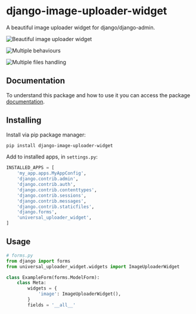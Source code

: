 # django-image-uploader-widget

A beautiful image uploader widget for django/django-admin.

![Beautiful image uploader widget](https://raw.githubusercontent.com/inventare/django-image-uploader-widget/main/docs/static/img/beautiful.gif)

![Multiple behaviours](https://raw.githubusercontent.com/inventare/django-image-uploader-widget/main/docs/static/img/click.gif)

![Multiple files handling](https://raw.githubusercontent.com/inventare/django-image-uploader-widget/main/docs/static/img/inline_multiple.gif)

## Documentation

To understand this package and how to use it you can access the package [documentation](https://uuw.institutoinventare.com.br/).

## Installing

Install via pip package manager:

```bash
pip install django-image-uploader-widget
```

Add to installed apps, in `settings.py`:

```python
INSTALLED_APPS = [
    'my_app.apps.MyAppConfig',
    'django.contrib.admin',
    'django.contrib.auth',
    'django.contrib.contenttypes',
    'django.contrib.sessions',
    'django.contrib.messages',
    'django.contrib.staticfiles',
    'django.forms',
    'universal_uploader_widget',
]
```

##  Usage

```python
# forms.py
from django import forms
from universal_uploader_widget.widgets import ImageUploaderWidget

class ExampleForm(forms.ModelForm):
    class Meta:
        widgets = {
            'image': ImageUploaderWidget(),
        }
        fields = '__all__'
```

